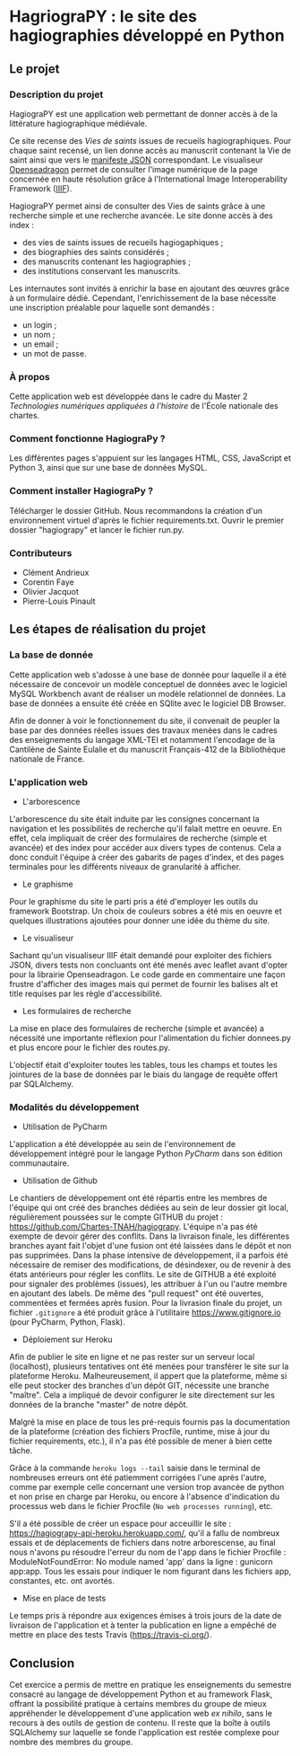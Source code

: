 # HagriograPY : le site des hagiographies développé en Python

## Le projet 

### Description du projet

HagiograPY est une application web permettant de donner accès à de la littérature hagiographique médiévale.

Ce site recense des <em>Vies de saints</em> issues de recueils hagiographiques. Pour chaque saint recensé, un lien donne accès au manuscrit contenant la Vie de saint ainsi que vers le [manifeste JSON](https://developer.mozilla.org/fr/docs/Mozilla/Add-ons/WebExtensions/manifest.json) correspondant.
Le visualiseur [Openseadragon](https://openseadragon.github.io/) permet de consulter l'image numérique de la page concernée en haute résolution grâce à l'International Image Interoperability Framework ([IIIF](https://iiif.io/)).

HagiograPY permet ainsi de consulter des Vies de saints grâce à une recherche simple et une recherche avancée. Le site donne accès à des index :

- des vies de saints issues de recueils hagiogaphiques ;
- des biographies des saints considérés ;
- des manuscrits contenant les hagiographies ;
- des institutions conservant les manuscrits.

Les internautes sont invités à enrichir la base en ajoutant des œuvres grâce à un formulaire dédié.
Cependant, l'enrichissement de la base nécessite une inscription préalable pour laquelle sont demandés :
- un login ;
- un nom ;
- un email ;
- un mot de passe.

### À propos

Cette application web est développée dans le cadre du Master 2 <em>Technologies numériques appliquées à l'histoire</em> de l'École nationale des chartes.

### Comment fonctionne HagiograPy ?

Les différentes pages s'appuient sur les langages HTML, CSS, JavaScript et Python 3, ainsi que sur une base de données MySQL.
### Comment installer HagiograPy ?

Télécharger le dossier GitHub. Nous recommandons la création d'un environnement virtuel d'après le fichier requirements.txt. Ouvrir le premier dossier "hagiograpy" et lancer le fichier run.py.

### Contributeurs

- Clément Andrieux
- Corentin Faye
- Olivier Jacquot
- Pierre-Louis Pinault

## Les étapes de réalisation du projet

### La base de donnée

Cette application web s'adosse à une base de donnée pour laquelle il a été nécessaire de concevoir un modèle conceptuel de données avec le logiciel MySQL Workbench avant de réaliser un modèle relationnel de données. La base de données a ensuite été créée en SQlite avec le logiciel DB Browser.

Afin de donner à voir le fonctionnement du site, il convenait de peupler la base par des données réelles issues des travaux menées dans le cadres des enseignements du langage XML-TEI et notamment l'encodage de la Cantilène de Sainte Eulalie et du manuscrit Français-412 de la Bibliothèque nationale de France.

### L'application web

* L'arborescence

L'arborescence du site était induite par les consignes concernant la navigation et les possibilités de recherche qu'il falait mettre en oeuvre. En effet, cela impliquait de créer des formulaires de recherche (simple et avancée) et des index pour accéder aux divers types de contenus. Cela a donc conduit l'équipe à créer des gabarits de pages d'index, et des pages terminales pour les différents niveaux de granularité à afficher.

* Le graphisme

Pour le graphisme du site le parti pris a été d'employer les outils du framework Bootstrap. Un choix de couleurs sobres a été mis en oeuvre et quelques illustrations ajoutées pour donner une idée du thème du site. 

* Le visualiseur

Sachant qu'un visualiseur IIIF était demandé pour exploiter des fichiers JSON, divers tests non concluants ont été menés avec leaflet avant d'opter pour la librairie Openseadragon. Le code garde en commentaire une façon frustre d'afficher des images mais qui permet de fournir les balises alt et title requises par les règle d'accessibilité.

* Les formulaires de recherche

La mise en place des formulaires de recherche (simple et avancée) a nécessité une importante réflexion pour l'alimentation du fichier donnees.py et plus encore pour le fichier des routes.py.

L'objectif était d'exploiter toutes les tables, tous les champs et toutes les jointures de la base de données par le biais du langage de requête offert par SQLAlchemy.

### Modalités du développement

* Utilisation de PyCharm

L'application a été développée au sein de l'environnement de développement intégré pour le langage Python <em>PyCharm</em> dans son édition communautaire.

* Utilisation de Github

Le chantiers de développement ont été répartis entre les membres de l'équipe qui ont créé des branches dédiées au sein de leur dossier git local, régulièrement poussées sur le compte GITHUB du projet : <https://github.com/Chartes-TNAH/hagiograpy>. L'équipe n'a pas été exempte de devoir gérer des conflits. Dans la livraison finale, les différentes branches ayant fait l'objet d'une fusion ont été laissées dans le dépôt et non pas supprimées. Dans la phase intensive de développement, il a parfois été nécessaire de remiser des modifications, de désindexer, ou de revenir à des états antérieurs pour régler les conflits. Le site de GITHUB a été exploité pour signaler des problèmes (issues), les attribuer à l'un ou l'autre membre en ajoutant des labels. De même des "pull request" ont été ouvertes, commentées et fermées après fusion.
Pour la livrasion finale du projet, un fichier `.gitignore` a été produit grâce à l'utilitaire https://www.gitignore.io (pour PyCharm, Python, Flask).

* Déploiement sur Heroku

Afin de publier le site en ligne et ne pas rester sur un serveur local (localhost), plusieurs tentatives ont été menées pour transférer le site sur la plateforme Heroku. Malheureusement, il appert que la plateforme, même si elle peut stocker des branches d'un dépôt GIT, nécessite une branche "maître". Cela a impliqué de devoir configurer le site directement sur les données de la branche "master" de notre dépôt. 

Malgré la mise en place de tous les pré-requis fournis pas la documentation de la plateforme (création des fichiers Procfile, runtime, mise à jour du fichier requirements, etc.), il n'a pas été possible de mener à bien cette tâche. 

Grâce à la commande `heroku logs --tail` saisie dans le terminal de nombreuses erreurs ont été patiemment corrigées l'une après l'autre, comme par exemple celle concernant une version trop avancée de python et non prise en charge par Heroku, ou encore à l'absence d'indication du processus web dans le fichier Procfile (`No web processes running`), etc.

S'il a été possible de créer un espace pour acceuillir le site : <https://hagiograpy-api-heroku.herokuapp.com/>, qu'il a fallu de nombreux essais et de déplacements de fichiers dans notre arborescense, au final nous n'avons pu résoudre l'erreur du nom de l'app dans le fichier Procfile : ModuleNotFoundError: No module named 'app' dans la ligne : gunicorn app:app. Tous les essais pour indiquer le nom figurant dans les fichiers app, constantes, etc. ont avortés.

* Mise en place de tests

Le temps pris à répondre aux exigences émises à trois jours de la date de livraison de l'application et à tenter la publication en ligne a empêché de mettre en place des tests Travis (<https://travis-ci.org/>).

## Conclusion

Cet exercice a permis de mettre en pratique les enseignements du semestre consacré au langage de développement Python et au framework Flask, offrant la possibilité pratique à certains membres du groupe de mieux appréhender le développement d'une application web <em>ex nihilo</em>, sans le recours à des outils de gestion de contenu. Il reste que la boîte à outils SQLAlchemy sur laquelle se fonde l'application est restée complexe pour nombre des membres du groupe.